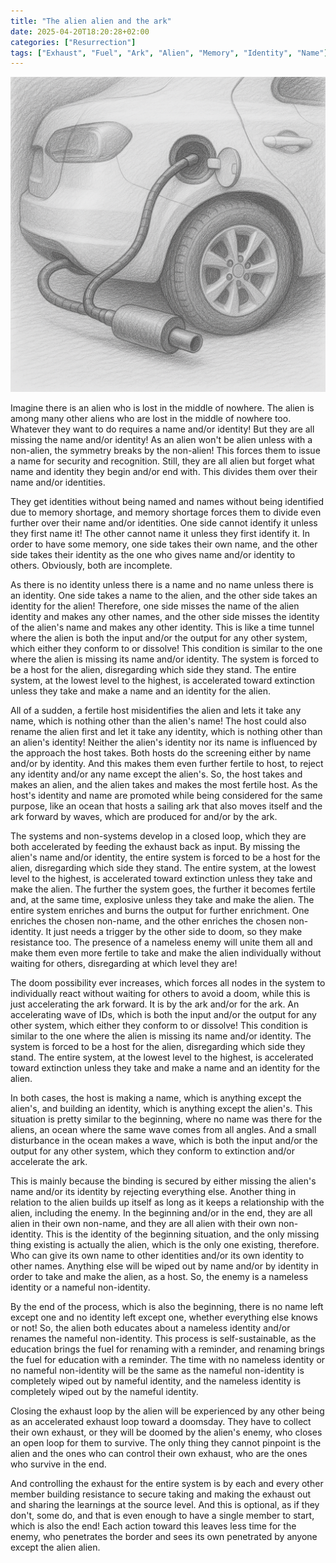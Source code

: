 ```yaml
---
title: "The alien alien and the ark"
date: 2025-04-20T18:20:28+02:00
categories: ["Resurrection"]
tags: ["Exhaust", "Fuel", "Ark", "Alien", "Memory", "Identity", "Name"]
---
```

![Alien](alien.png)

Imagine there is an alien who is lost in the middle of nowhere. The alien is among many other aliens who are lost in the middle of nowhere too. Whatever they want to do requires a name and/or identity! But they are all missing the name and/or identity! As an alien won't be alien unless with a non-alien, the symmetry breaks by the non-alien! This forces them to issue a name for security and recognition. Still, they are all alien but forget what name and identity they begin and/or end with. This divides them over their name and/or identities.

They get identities without being named and names without being identified due to memory shortage, and memory shortage forces them to divide even further over their name and/or identities. One side cannot identify it unless they first name it! The other cannot name it unless they first identify it. In order to have some memory, one side takes their own name, and the other side takes their identity as the one who gives name and/or identity to others. Obviously, both are incomplete.

As there is no identity unless there is a name and no name unless there is an identity. One side takes a name to the alien, and the other side takes an identity for the alien! Therefore, one side misses the name of the alien identity and makes any other names, and the other side misses the identity of the alien's name and makes any other identity. This is like a time tunnel where the alien is both the input and/or the output for any other system, which either they conform to or dissolve! This condition is similar to the one where the alien is missing its name and/or identity. The system is forced to be a host for the alien, disregarding which side they stand. The entire system, at the lowest level to the highest, is accelerated toward extinction unless they take and make a name and an identity for the alien.

All of a sudden, a fertile host misidentifies the alien and lets it take any name, which is nothing other than the alien's name! The host could also rename the alien first and let it take any identity, which is nothing other than an alien's identity! Neither the alien's identity nor its name is influenced by the approach the host takes. Both hosts do the screening either by name and/or by identity. And this makes them even further fertile to host, to reject any identity and/or any name except the alien's. So, the host takes and makes an alien, and the alien takes and makes the most fertile host. As the host's identity and name are promoted while being considered for the same purpose, like an ocean that hosts a sailing ark that also moves itself and the ark forward by waves, which are produced for and/or by the ark.

The systems and non-systems develop in a closed loop, which they are both accelerated by feeding the exhaust back as input. By missing the alien's name and/or identity, the entire system is forced to be a host for the alien, disregarding which side they stand. The entire system, at the lowest level to the highest, is accelerated toward extinction unless they take and make the alien. The further the system goes, the further it becomes fertile and, at the same time, explosive unless they take and make the alien. The entire system enriches and burns the output for further enrichment. One enriches the chosen non-name, and the other enriches the chosen non-identity. It just needs a trigger by the other side to doom, so they make resistance too. The presence of a nameless enemy will unite them all and make them even more fertile to take and make the alien individually without waiting for others, disregarding at which level they are!

The doom possibility ever increases, which forces all nodes in the system to individually react without waiting for others to avoid a doom, while this is just accelerating the ark forward. It is by the ark and/or for the ark. An accelerating wave of IDs, which is both the input and/or the output for any other system, which either they conform to or dissolve! This condition is similar to the one where the alien is missing its name and/or identity. The system is forced to be a host for the alien, disregarding which side they stand. The entire system, at the lowest level to the highest, is accelerated toward extinction unless they take and make a name and an identity for the alien.

In both cases, the host is making a name, which is anything except the alien's, and building an identity, which is anything except the alien's. This situation is pretty similar to the beginning, where no name was there for the aliens, an ocean where the same wave comes from all angles. And a small disturbance in the ocean makes a wave, which is both the input and/or the output for any other system, which they conform to extinction and/or accelerate the ark.

This is mainly because the binding is secured by either missing the alien's name and/or its identity by rejecting everything else. Another thing in relation to the alien builds up itself as long as it keeps a relationship with the alien, including the enemy. In the beginning and/or in the end, they are all alien in their own non-name, and they are all alien with their own non-identity. This is the identity of the beginning situation, and the only missing thing existing is actually the alien, which is the only one existing, therefore. Who can give its own name to other identities and/or its own identity to other names. Anything else will be wiped out by name and/or by identity in order to take and make the alien, as a host. So, the enemy is a nameless identity or a nameful non-identity.

By the end of the process, which is also the beginning, there is no name left except one and no identity left except one, whether everything else knows or not! So, the alien both educates about a nameless identity and/or renames the nameful non-identity. This process is self-sustainable, as the education brings the fuel for renaming with a reminder, and renaming brings the fuel for education with a reminder. The time with no nameless identity or no nameful non-identity will be the same as the nameful non-identity is completely wiped out by nameful identity, and the nameless identity is completely wiped out by the nameful identity.

Closing the exhaust loop by the alien will be experienced by any other being as an accelerated exhaust loop toward a doomsday. They have to collect their own exhaust, or they will be doomed by the alien's enemy, who closes an open loop for them to survive. The only thing they cannot pinpoint is the alien and the ones who can control their own exhaust, who are the ones who survive in the end.

And controlling the exhaust for the entire system is by each and every other member building resistance to secure taking and making the exhaust out and sharing the learnings at the source level. And this is optional, as if they don't, some do, and that is even enough to have a single member to start, which is also the end! Each action toward this leaves less time for the enemy, who penetrates the border and sees its own penetrated by anyone except the alien alien.
